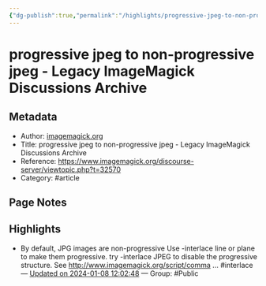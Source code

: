 ```yaml
---
{"dg-publish":true,"permalink":"/highlights/progressive-jpeg-to-non-progressive-jpeg-legacy-image-magick-discussions-archive/","noteIcon":""}
---
```





# progressive jpeg to non-progressive jpeg - Legacy ImageMagick Discussions Archive

## Metadata
- Author: [imagemagick.org]()
- Title: progressive jpeg to non-progressive jpeg - Legacy ImageMagick Discussions Archive
- Reference: https://www.imagemagick.org/discourse-server/viewtopic.php?t=32570
- Category: #article

## Page Notes
## Highlights
- By default, JPG images are non-progressive Use -interlace line or plane to make them progressive. try -interlace JPEG to disable the progressive structure. See http://www.imagemagick.org/script/comma ... #interlace — [Updated on 2024-01-08 12:02:48](https://hyp.is/g-wvqq5YEe64FcMeUIjYGw/www.imagemagick.org/discourse-server/viewtopic.php?t=32570) — Group: #Public



